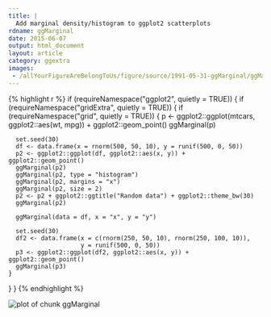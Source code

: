 ```yaml
---
title: |
  Add marginal density/histogram to ggplot2 scatterplots
rdname: ggMarginal
date: 2015-06-07
output: html_document
layout: article
category: ggextra
images:
 - /allYourFigureAreBelongToUs/figure/source/1991-05-31-ggMarginal/ggMarginal-1.png
---
```





{% highlight r %}
if (requireNamespace("ggplot2", quietly = TRUE)) {
  if (requireNamespace("gridExtra", quietly = TRUE)) {
    if (requireNamespace("grid", quietly = TRUE)) {
      p <- ggplot2::ggplot(mtcars, ggplot2::aes(wt, mpg)) + ggplot2::geom_point()
      ggMarginal(p)

      set.seed(30)
      df <- data.frame(x = rnorm(500, 50, 10), y = runif(500, 0, 50))
      p2 <- ggplot2::ggplot(df, ggplot2::aes(x, y)) + ggplot2::geom_point()
      ggMarginal(p2)
      ggMarginal(p2, type = "histogram")
      ggMarginal(p2, margins = "x")
      ggMarginal(p2, size = 2)
      p2 <- p2 + ggplot2::ggtitle("Random data") + ggplot2::theme_bw(30)
      ggMarginal(p2)

      ggMarginal(data = df, x = "x", y = "y")

      set.seed(30)
      df2 <- data.frame(x = c(rnorm(250, 50, 10), rnorm(250, 100, 10)),
                        y = runif(500, 0, 50))
      p3 <- ggplot2::ggplot(df2, ggplot2::aes(x, y)) + ggplot2::geom_point()
      ggMarginal(p3)
    }
  }
}
{% endhighlight %}

![plot of chunk ggMarginal](/allYourFigureAreBelongToUs/figure/source/1991-05-31-ggMarginal/ggMarginal-1.png) 